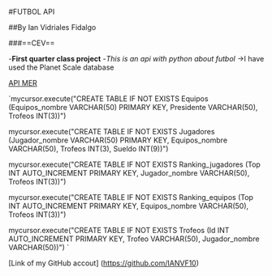 #FUTBOL API

##By Ian Vidriales Fidalgo

###==CEV== 

-**First quarter class project**
-*This is an api with python about futbol*
->I have used the Planet Scale database

[API MER](api-mer.png)

`mycursor.execute("CREATE TABLE IF NOT EXISTS Equipos (Equipos_nombre VARCHAR(50) PRIMARY KEY, Presidente VARCHAR(50), Trofeos INT(3))")

mycursor.execute("CREATE TABLE IF NOT EXISTS Jugadores (Jugador_nombre VARCHAR(50) PRIMARY KEY, Equipos_nombre VARCHAR(50), Trofeos INT(3), Sueldo INT(9))")

mycursor.execute("CREATE TABLE IF NOT EXISTS Ranking_jugadores (Top INT AUTO_INCREMENT PRIMARY KEY, Jugador_nombre VARCHAR(50), Trofeos INT(3))")

mycursor.execute("CREATE TABLE IF NOT EXISTS Ranking_equipos (Top INT AUTO_INCREMENT PRIMARY KEY, Equipos_nombre VARCHAR(50), Trofeos INT(3))")

mycursor.execute("CREATE TABLE IF NOT EXISTS Trofeos (Id INT AUTO_INCREMENT PRIMARY KEY, Trofeo VARCHAR(50), Jugador_nombre VARCHAR(50))")
`

[Link of my GitHub accout] (https://github.com/IANVF10)
